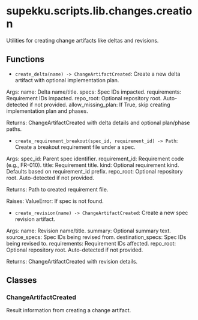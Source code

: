 # supekku.scripts.lib.changes.creation

Utilities for creating change artifacts like deltas and revisions.

## Functions

- `create_delta(name) -> ChangeArtifactCreated`: Create a new delta artifact with optional implementation plan.

Args:
  name: Delta name/title.
  specs: Spec IDs impacted.
  requirements: Requirement IDs impacted.
  repo_root: Optional repository root. Auto-detected if not provided.
  allow_missing_plan: If True, skip creating implementation plan and phases.

Returns:
  ChangeArtifactCreated with delta details and optional plan/phase paths.
- `create_requirement_breakout(spec_id, requirement_id) -> Path`: Create a breakout requirement file under a spec.

Args:
  spec_id: Parent spec identifier.
  requirement_id: Requirement code (e.g., FR-010).
  title: Requirement title.
  kind: Optional requirement kind. Defaults based on requirement_id prefix.
  repo_root: Optional repository root. Auto-detected if not provided.

Returns:
  Path to created requirement file.

Raises:
  ValueError: If spec is not found.
- `create_revision(name) -> ChangeArtifactCreated`: Create a new spec revision artifact.

Args:
  name: Revision name/title.
  summary: Optional summary text.
  source_specs: Spec IDs being revised from.
  destination_specs: Spec IDs being revised to.
  requirements: Requirement IDs affected.
  repo_root: Optional repository root. Auto-detected if not provided.

Returns:
  ChangeArtifactCreated with revision details.

## Classes

### ChangeArtifactCreated

Result information from creating a change artifact.
